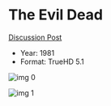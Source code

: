 # The Evil Dead

[Discussion Post](https://www.avsforum.com/threads/bass-eq-for-filtered-movies.2995212/post-58420304)

* Year: 1981
* Format: TrueHD 5.1

![img 0](https://i.imgur.com/qWkU47A.jpg)

![img 1](https://i.imgur.com/aWCZXWK.jpg)

